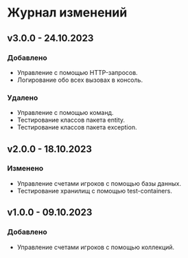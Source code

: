 # Журнал изменений

## v3.0.0 - 24.10.2023

### Добавлено

* Управление с помощью HTTP-запросов.
* Логирование обо всех вызовах в консоль.

### Удалено

* Управление с помощью команд.
* Тестирование классов пакета entity.
* Тестирование классов пакета exception.

## v2.0.0 - 18.10.2023

### Изменено

* Управление счетами игроков с помощью базы данных.
* Тестирование хранилищ с помощью test-containers.

## v1.0.0 - 09.10.2023

### Добавлено

* Управление счетами игроков с помощью коллекций.